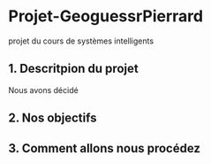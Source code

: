 # Projet-GeoguessrPierrard
projet du cours de systèmes intelligents

## 1. Descritpion du projet

Nous avons décidé 

## 2. Nos objectifs



## 3. Comment allons nous procédez


